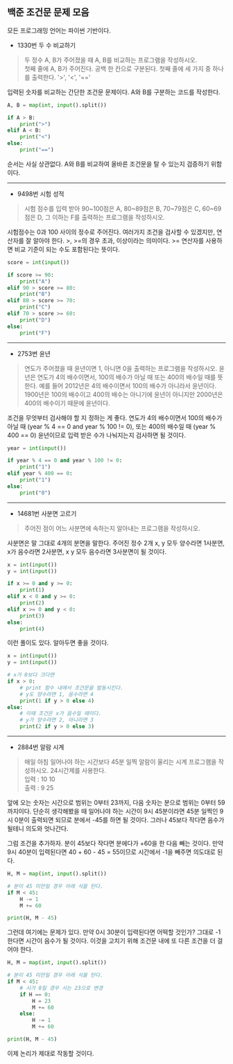 ## 백준 조건문 문제 모음

모든 프로그래밍 언어는 파이썬 기반이다.

* 1330번 두 수 비교하기
> 두 정수 A, B가 주어졌을 때 A, B를 비교하는 프로그램을 작성하시오.<br>첫째 줄에 A, B가 주어진다. 공백 한 칸으로 구분된다. 첫째 줄에 세 가지 중 하나를 출력한다. '>', '<', '=='

입력된 숫자를 비교하는 간단한 조건문 문제이다. A와 B를 구분하는 코드를 작성한다.

```python
A, B = map(int, input().split())

if A > B:
    print(">")
elif A < B:
    print("<")
else:
    print("==")
```

순서는 사실 상관없다. A와 B를 비교하여 올바른 조건문을 탈 수 있는지 검증하기 위함이다.

---

* 9498번 시험 성적
> 시험 점수를 입력 받아 90~100점은 A, 80~89점은 B, 70~79점은 C, 60~69점은 D, 그 이하는 F를 출력하는 프로그램을 작성하시오.

시험점수는 0과 100 사이의 정수로 주어진다. 여러가지 조건을 검사할 수 있겠지만, 연산자를 잘 알아야 한다. >, >=의 경우 초과, 이상이라는 의미이다. >= 연산자를 사용하면 비교 기준이 되는 수도 포함된다는 뜻이다.

```python
score = int(input())

if score >= 90:
    print("A")
elif 90 > score >= 80:
    print("B")
elif 80 > score >= 70:
    print("C")
elif 70 > score >= 60:
    print("D")
else:
    print("F")
```

---

* 2753번 윤년
> 연도가 주어졌을 때 윤년이면 1, 아니면 0을 출력하는 프로그램을 작성하시오. 윤년은 연도가 4의 배수이면서, 100의 배수가 아닐 때 또는 400의 배수일 때를 뜻한다. 예를 들어 2012년은 4의 배수이면서 100의 배수가 아니라서 윤년이다. 1900년은 100의 배수이고 400의 배수는 아니기에 윤년이 아니지만 2000년은 400의 배수이기 때문에 윤년이다.

조건을 무엇부터 검사해야 할 지 정하는 게 좋다. 연도가 4의 배수이면서 100의 배수가 아닐 때 (year % 4 == 0 and year % 100 != 0), 또는 400의 배수일 때 (year % 400 == 0) 윤년이므로 입력 받은 수가 나눠지는지 검사하면 될 것이다.

```python
year = int(input())

if year % 4 == 0 and year % 100 != 0:
    print("1")
elif year % 400 == 0:
    print("1")
else:
    print("0")
```

---

* 14681번 사분면 고르기
> 주어진 점이 어느 사분면에 속하는지 알아내는 프로그램을 작성하시오.

사분면은 말 그대로 4개의 분면을 말한다. 주어진 정수 2개 x, y 모두 양수라면 1사분면, x가 음수라면 2사분면, x y 모두 음수라면 3사분면이 될 것이다.

```python
x = int(input())
y = int(input())

if x >= 0 and y >= 0:
    print(1)
elif x < 0 and y >= 0:
    print(2)
elif x >= 0 and y < 0:
    print(3)
else:
    print(4)
```

이런 풀이도 있다. 알아두면 좋을 것이다.

```python
x = int(input())
y = int(input())

# x가 0보다 크다면
if x > 0:
    # print 함수 내에서 조건문을 발동시킨다.
    # y도 양수라면 1, 음수라면 4
    print(1 if y > 0 else 4)
else:
    # 이때 조건은 x가 음수일 때이다.
    # y가 양수라면 2, 아니라면 3
    print(2 if y > 0 else 3)
```

---

* 2884번 알람 시계
> 매일 아침 일어나야 하는 시간보다 45분 일찍 알람이 울리는 시계 프로그램을 작성하시오. 24시간제를 사용한다.<br>
입력 : 10 10<br>
출력 : 9 25

앞에 오는 숫자는 시간으로 범위는 0부터 23까지, 다음 숫자는 분으로 범위는 0부터 59까지이다. 단순히 생각해봤을 때 일어나야 하는 시간이 9시 45분이라면 45분 일찍인 9시 0분이 출력되면 되므로 분에서 -45를 하면 될 것이다. 그러나 45보다 작다면 음수가 될테니 의도와 엇나간다.<br>

그럼 조건을 추가하자. 분이 45보다 작다면 분에다가 +60을 한 다음 빼는 것이다. 만약 9시 40분이 입력된다면 40 + 60 - 45 = 55이므로 시간에서 -1을 빼주면 의도대로 된다.<br>

```python
H, M = map(int, input().split())

# 분이 45 미만일 경우 아래 식을 탄다.
if M < 45:
    H -= 1
    M += 60

print(H, M - 45)
```

그런데 여기에는 문제가 있다. 만약 0시 30분이 입력된다면 어떡할 것인가? 그대로 -1 한다면 시간이 음수가 될 것이다. 이것을 고치기 위해 조건문 내에 또 다른 조건을 더 걸어야 한다.

```python
H, M = map(int, input().split())

# 분이 45 미만일 경우 아래 식을 탄다.
if M < 45:
    # 시가 0일 경우 시는 23으로 변경
    if H == 0:
        H = 23
        M += 60
    else:
        H -= 1
        M += 60

print(H, M - 45)
```

이제 논리가 제대로 작동할 것이다.